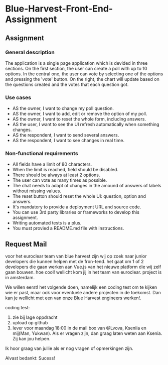 # Blue-Harvest-Front-End-Assignment
## Assignment
### General description
The application is a single page application which is devided in three sections. On the first section, the user can create a poll with up to 10 options. In the central one, the user can vote by selecting one of the options and pressing the 'vote' button. On the right, the chart will update based on the questions created and the votes that each question got.
### Use cases
* AS the owner, I want to change my poll question.
* AS the owner, I want to add, edit or remove the option of my poll.
* AS the owner, I want to reset the whole form, including answers.
* AS the user, I want to see the UI refresh automatically when something changes.
* AS the respondent, I want to send several answers.
* AS the respondent, I want to see changes in real time.
### Non-functional requirements
* All fields have a limit of 80 characters.
* When the limit is reached, field should be disabled.
* There should be always at least 2 options.
* The user can vote as many times as possible.
* The chat needs to adapt ot changes in the amound of answers of labels without missing values.
* The reset button should reset the whole UI: question, option and answers.
* It's mandatory to provide a deployment URL and source code.
* You can use 3rd party libraries or frameworks to develop this assignment.
* Writing automated tests is a plus.
* You must provied a README.md file with instructions.

## Request Mail
voor het euroclear team van blue harvest  zijn wij op zoek naar junior developers die kunnen helpen met de fron-tend. het gaat om 1 of 2 developers die gaan werken aan Vue.js van het nieuwe platform die wij zelf gaan bouwen. hoe cool! wellicht kom jij in het team van euroclear. project is in amsterdam.

We willen eerst! het volgende doen, namelijk een coding test om te kijken wie er past, maar ook voor eventuele andere projecten in de toekomst. Dan kan je wellicht met een van onze Blue Harvest engineers werken!.

coding test:
1. zie bij lage oppdracht
2. upload op github
3. lever voor maandag 18:00 in de mail box van @Lvova, Kseniia en mij(Man, Yukwan). Als er vragen zijn, dan graag laten weten aan Ksenia. Zij kan jou helpen.

Ik hoor graag van jullie als er nog vragen of opmerkingen zijn.

Alvast bedankt: Sucess!
